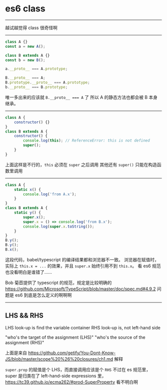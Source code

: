 # es6 class

---

越试越觉得 class 很奇怪啊

---

```js
class A {}
const a = new A();

class B extends A {}
const b = new B();

a.__proto__ === A.prototype;

B.__proto__ === A;
B.prototype.__proto__ === A.prototype;
b.__proto__ === B.prototype;
```

唯一多出来的应该就 `B.__proto__ === A` 了
所以 A 的静态方法也都会被 B 本身继承。

---

```js
class A {
	constructor() {}
}
class B extends A {
	constructor() {
		console.log(this); // ReferenceError: this is not defined
		super();
	}
}
```

上面这样是不行的，`this` 必须在 `super` 之后调用
其他还有 `super()` 只能在构造函数里调用

---

```js
class A {
	static x() {
		console.log('from A.x');
	}
}
class B extends A {
	static y() {
		super.x();
		super.x = () => console.log('from B.x');
		console.log(super.x.toString());
	}
}
B.y();
B.y();
B.x();
```

这段代码，babel/typescript 的编译结果都和浏览器不一致。
浏览器在赋值时，实际上 `this.x = ...` 的效果，并且 `super.x` 始终引用不到 `this.x`。
看 es6 规范也没看明白是谁错了……

Bob 菊苣提供了 typescript 的规范，规定是比较明确的
https://github.com/Microsoft/TypeScript/blob/master/doc/spec.md#4.9.2
问题是 es6 到底是怎么定义的啊啊啊

---

## LHS && RHS

LHS look-up is find the variable container
RHS look-up is, not left-hand side

"who's the target of the assignment (LHS)"
"who's the source of the assignment (RHS)"

上面是来自 https://github.com/getify/You-Dont-Know-JS/blob/master/scope%20%26%20closures/ch1.md 解释

`super.prop` 的赋值是个 LHS，而直接调用应该是个 `RHS`
不过在 es 规范里，super 是归类在了 left-hand-side expressions 里，https://tc39.github.io/ecma262/#prod-SuperProperty
看不明白啊

